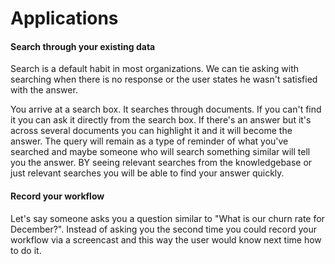 # Applications

#### Search through your existing data

Search is a default habit in most organizations. We can tie asking with searching when there is no response or the user states he wasn't satisfied with the answer.

You arrive at a search box. It searches through documents. If you can't find it you can ask it directly from the search box. If there's an answer but it's across several documents you can highlight it and it will become the answer. The query will remain as a type of reminder of what you've searched and maybe someone who will search something similar will tell you the answer. BY seeing relevant searches from the knowledgebase or just relevant searches you will be able to find your answer quickly.

#### Record your workflow

Let's say someone asks you a question similar to "What is our churn rate for December?". Instead of asking you the second time you could record your workflow via a screencast and this way the user would know next time how to do it.
